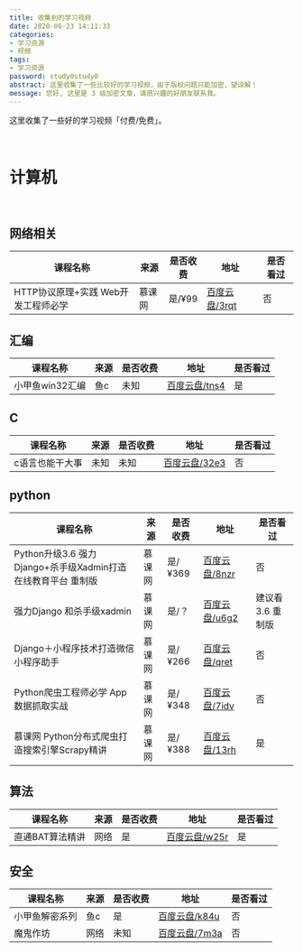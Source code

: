 ```yaml
---
title: 收集到的学习视频
date: 2020-06-23 14:11:33
categories:
- 学习资源
- 视频
tags:
- 学习资源
password: study0study0
abstract: 这里收集了一些比较好的学习视频，由于版权问题只能加密，望谅解！
message: 您好, 这里是 3 级加密文章，请感兴趣的好朋友联系我。
---
```

这里收集了一些好的学习视频「付费/免费」。

<!-- more -->

<br/>

# 计算机

<br/>

## 网络相关

|课程名称|来源|是否收费|地址|是否看过|
|---|---|---|---|---|
|HTTP协议原理+实践 Web开发工程师必学|慕课网|是/¥99|[百度云盘/3rqt](https://pan.baidu.com/s/1k9rOjZbPt9t1_8dpI7Sgyw)|否|

## 汇编

|课程名称|来源|是否收费|地址|是否看过|
|---|---|---|---|---|
|小甲鱼win32汇编|鱼c|未知|[百度云盘/tns4](https://pan.baidu.com/s/1uPdBZxcQvOE2i-SfyvD82Q)|是|

## C

|课程名称|来源|是否收费|地址|是否看过|
|---|---|---|---|---|
|c语言也能干大事|未知|未知|[百度云盘/32e3](https://pan.baidu.com/s/1dhxN1F5iKon1zep1Nl4hFA)|否|

## python

|课程名称|来源|是否收费|地址|是否看过|
|---|---|---|---|---|
|Python升级3.6 强力Django+杀手级Xadmin打造在线教育平台 重制版|慕课网|是/¥369|[百度云盘/8nzr](https://pan.baidu.com/s/1XsTd1aU6--vmHUq9LwaalQ)|否|
|强力Django 和杀手级xadmin|慕课网|是/？|[百度云盘/u6g2](https://pan.baidu.com/s/10fsu0n_SUx_xL94EFt6H0A)|建议看 3.6 重制版|
|Django＋小程序技术打造微信小程序助手|慕课网|是/¥266|[百度云盘/qret](https://pan.baidu.com/s/1m2KXLiaT-5b2Xd3noKHApA)|否|
|Python爬虫工程师必学 App数据抓取实战|慕课网|是/¥348|[百度云盘/7idv](https://pan.baidu.com/s/1udz84OvSsMNajyfvosKbjA)|否|
|慕课网 Python分布式爬虫打造搜索引擎Scrapy精讲|慕课网|是/¥388|[百度云盘/13rh](https://pan.baidu.com/s/1c-VHBOsE5VMR1yI98hHfcg)|是|

## 算法

|课程名称|来源|是否收费|地址|是否看过|
|---|---|---|---|---|
|直通BAT算法精讲|网络|是|[百度云盘/w25r](https://pan.baidu.com/s/191djRfFwQioeQaNr4yXN0Q)|是|

## 安全

|课程名称|来源|是否收费|地址|是否看过|
|---|---|---|---|---|
|小甲鱼解密系列|鱼c|是|[百度云盘/k84u](https://pan.baidu.com/s/1NMAdvjlr1wStZjAW9254WA)|否|
|魔鬼作坊|网络|未知|[百度云盘/7m3a](https://pan.baidu.com/s/1jR07VZlqI2tNI0r-GvaSgw)|否|






